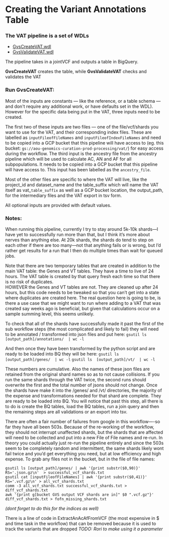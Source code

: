 # Creating the Variant Annotations Table

### The VAT pipeline is a set of WDLs
- [GvsCreateVAT.wdl](/scripts/variantstore/wdl/GvsCreateVAT.wdl)
- [GvsValidateVAT.wdl](/scripts/variantstore/variant_annotations_table/GvsValidateVAT.wdl)

The pipeline takes in a jointVCF and outputs a table in BigQuery.

**GvsCreateVAT** creates the table, while
**GvsValidateVAT** checks and validates the VAT


### Run GvsCreateVAT:

Most of the inputs are constants — like the reference, or a table schema — and don't require any additional work, or have defaults set in the WDL). However for the specific data being put in the VAT, three inputs need to be created.

The first two of these inputs are two files — one of the file/vcf/shards you want to use for the VAT, and their corresponding index files. These are labelled as `inputFileofFileNames` and `inputFileofIndexFileNames` and need to be copied into a GCP bucket that this pipeline will have access to (eg. this bucket: `gs://aou-genomics-curation-prod-processing/vat/`) for easy access during the workflow.
The third input is the ancestry file from the ancestry pipeline which will be used to calculate AC, AN and AF for all subpopulations. It needs to be copied into a GCP bucket that this pipeline will have access to. This input has been labelled as the `ancestry_file`.

Most of the other files are specific to where the VAT will live, like the project_id and dataset_name and the table_suffix which will name the VAT itself as vat_`table_suffix` as well as a GCP bucket location, the output_path, for the intermediary files and the VAT export in tsv form.

All optional inputs are provided with default values.


### Notes:

When running this pipeline, currently I try to stay around 5k-10k shards—I have yet to successfully run more than that, but I think it’s more about nerves than anything else. At 20k shards, the shards do tend to step on each other if there are too many—not that anything fails or is wrong, but I’d rather get results for a run that I then do multiple times than wait for queued jobs.

Note that there are two temporary tables that are created in addition to the main VAT table: the Genes and VT tables. They have a time to live of 24 hours.
The VAT table is created by that query fresh each time so that there is no risk of duplicates.  
HOWEVER the Genes and VT tables are not. They are cleaned up after 24 hours, but this code needs to be tweaked so that you can’t get into a state where duplicates are created here. The real question here is going to be, is there a use case that we might want to run where adding to a VAT that was created say weeks ago is beneficial, but given that calculations occur on a sample summing level, this seems unlikely.


To check that all of the shards have successfully made it past the first of the sub workflow steps (the most complicated and likely to fail) they will need to be annotated / transformed into json files and put here:
`gsutil ls  [output_path]/annotations/  | wc -l`

And then once they have been transformed by the python script and are ready to be loaded into BQ they will be here:
`gsutil ls  [output_path]/genes/  | wc -l`
`gsutil ls  [output_path]/vt/  | wc -l`

These numbers are cumulative. Also the names of these json files are retained from the original shard names so as to not cause collisions. If you run the same shards through the VAT twice, the second runs should overwrite the first and the total number of jsons should not change.
Once the shards have make it into the /genes/ and /vt/ directories, the majority of the expense and transformations needed for that shard are complete.
They are ready to be loaded into BQ. You will notice that past this step, all there is to do is create the BQ tables, load the BQ tables, run a join query and then the remaining steps are all validations or an export into tsv.


There are often a fair number of failures from google in this workflow—-so far they have all been 503s. Because of the re-working of the workflow, they should not interrupt unaffected shards, but the shards that are affected will need to be collected and put into a new File of File names and re-run.
In theory you could actually just re-run the pipeline entirely and since the 503s seem to be completely random and intermittent, the same shards likely wont fail twice and you’d get everything you need, but at low efficiency and high expense.
To grab any files not in the bucket, but in the file of file names:

`gsutil ls [output_path]/genes/ | awk '{print substr($0,90)}' RS='.json.gz\n'  > successful_vcf_shards.txt`  
`gsutil cat [inputFileofFileNames] | awk '{print substr($0,41)}' RS='.vcf.gz\n' > all_vcf_shards.txt`  
`comm -3 all_vcf_shards.txt successful_vcf_shards.txt > diff_vcf_shards.txt`  
`awk '{print g[bucket GVS output VCF shards are in]" $0 ".vcf.gz"}' diff_vcf_shards.txt > fofn_missing_shards.txt`  

_(dont forget to do this for the indices as well)_




There is a line of code in ExtractAnAcAfFromVCF (the most expensive in $ and time task in the workflow) that can be removed because it is used to track the variants that are dropped _TODO: Rori to make using it a parameter_















